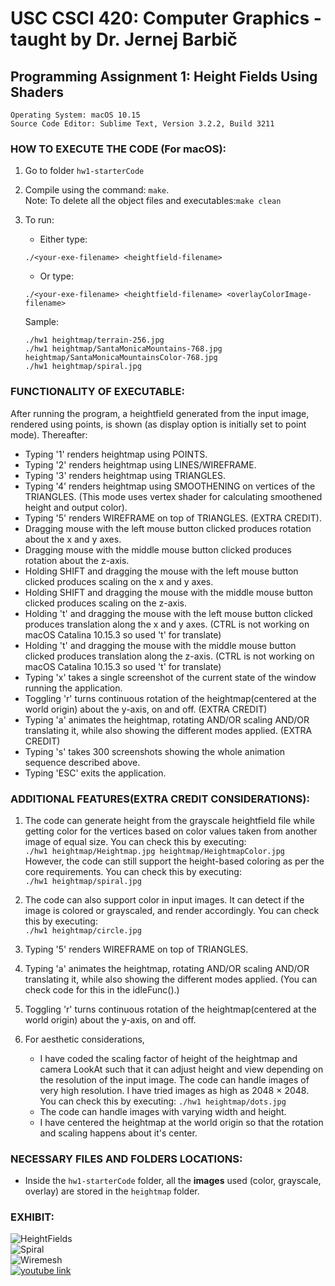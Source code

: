 # **USC CSCI 420: Computer Graphics - taught by Dr. Jernej Barbič**  

## **Programming Assignment 1: Height Fields Using Shaders**  

    Operating System: macOS 10.15
    Source Code Editor: Sublime Text, Version 3.2.2, Build 3211

### **HOW TO EXECUTE THE CODE (For macOS):**
1. Go to folder ```hw1-starterCode```
2. Compile using the command: ```make```.  
Note: To delete all the object files and executables:```make clean```

2. To run\:  
    - Either type\: 
    ```
    ./<your-exe-filename> <heightfield-filename>
    ``` 
    - Or type: 
    ```
    ./<your-exe-filename> <heightfield-filename> <overlayColorImage-filename>
    ```
    Sample:  
    ```
    ./hw1 heightmap/terrain-256.jpg  
    ./hw1 heightmap/SantaMonicaMountains-768.jpg heightmap/SantaMonicaMountainsColor-768.jpg  
    ./hw1 heightmap/spiral.jpg
    ```

### **FUNCTIONALITY OF EXECUTABLE:**
After running the program, a heightfield generated from the input image, rendered using points, is shown (as display option is initially set to point mode). Thereafter:  
- Typing '1' renders heightmap using POINTS.  
- Typing '2' renders heightmap using LINES/WIREFRAME.  
- Typing '3' renders heightmap using TRIANGLES.  
- Typing '4' renders heightmap using SMOOTHENING on vertices of the TRIANGLES. (This mode uses vertex shader for calculating smoothened height and output color).  
- Typing '5' renders WIREFRAME on top of TRIANGLES. (EXTRA CREDIT).  
- Dragging mouse with the left mouse button clicked produces rotation about the x and y axes.  
- Dragging mouse with the middle mouse button clicked produces rotation about the z-axis.
- Holding SHIFT and dragging the mouse with the left mouse button clicked produces scaling on the x and y axes.
- Holding SHIFT and dragging the mouse with the middle mouse button clicked produces scaling on the z-axis.
- Holding 't' and dragging the mouse with the left mouse button clicked produces translation along the x and y axes. (CTRL is not working on macOS Catalina 10.15.3 so used 't' for translate)
- Holding 't' and dragging the mouse with the middle mouse button clicked produces translation along the z-axis. (CTRL is not working on macOS Catalina 10.15.3 so used 't' for translate)
- Typing 'x' takes a single screenshot of the current state of the window running the application.
- Toggling 'r' turns continuous rotation of the heightmap(centered at the world origin) about the y-axis, on and off. (EXTRA CREDIT)
- Typing 'a' animates the heightmap, rotating AND/OR scaling AND/OR translating it, while also showing the different modes applied. (EXTRA CREDIT)
- Typing 's' takes 300 screenshots showing the whole animation sequence described above.
- Typing 'ESC' exits the application.

### **ADDITIONAL FEATURES(EXTRA CREDIT CONSIDERATIONS):**

1. The code can generate height from the grayscale heightfield file while getting color for the vertices based on color values taken from another image of equal size. You can check this by executing:  
```./hw1 heightmap/Heightmap.jpg heightmap/HeightmapColor.jpg```  
However, the code can still support the height-based coloring as per the core requirements. You can check this by executing:  
```./hw1 heightmap/spiral.jpg```

2. The code can also support color in input images. It can detect if the image is colored or grayscaled, and render accordingly. You can check this by executing:  
```./hw1 heightmap/circle.jpg```

3. Typing '5' renders WIREFRAME on top of TRIANGLES.

4. Typing 'a' animates the heightmap, rotating AND/OR scaling AND/OR translating it, while also showing the different modes applied. (You can check code for this in the idleFunc().)

5. Toggling 'r' turns continuous rotation of the heightmap(centered at the world origin) about the y-axis, on and off.

6. For aesthetic considerations,
   -  I have coded the scaling factor of height of the heightmap and camera LookAt such that it can adjust height and view depending on the resolution of the input image. The code can handle images of very high resolution. I have tried images as high as 2048 × 2048. You can check this by executing: 
 ```./hw1 heightmap/dots.jpg```
   - The code can handle images with varying width and height.
   - I have centered the heightmap at the world origin so that the rotation and scaling happens about it's center.

### **NECESSARY FILES AND FOLDERS LOCATIONS:**

- Inside the ```hw1-starterCode``` folder, all the **images** used (color, grayscale, overlay) are stored in the ```heightmap``` folder.

### **EXHIBIT:**
![HeightFields](sample-images/heightfields.png)  
![Spiral](sample-images/Spiral.png)  
![Wiremesh](sample-images/Wiremesh.png)  
[![youtube link](https://www.youtube.com/watch?v=GQ5UOkTdmEU)](https://www.youtube.com/watch?v=GQ5UOkTdmEU)